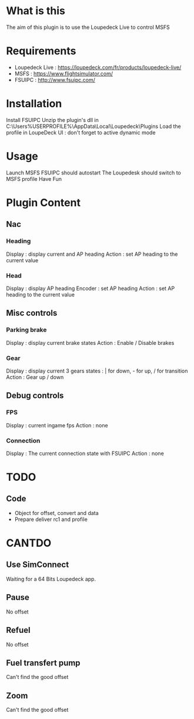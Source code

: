 # What is this
The aim of this plugin is to use the Loupedeck Live to control MSFS
# Requirements
* Loupedeck Live : https://loupedeck.com/fr/products/loupedeck-live/
* MSFS : https://www.flightsimulator.com/
* FSUIPC : http://www.fsuipc.com/
# Installation
Install FSUIPC
Unzip the plugin's dll in C:\Users\%USERPROFILE%\AppData\Local\Loupedeck\Plugins
Load the profile in LoupeDeck UI : don't forget to active dynamic mode
# Usage
Launch MSFS
FSUIPC should autostart
The Loupedesk should switch to MSFS profile
Have Fun
# Plugin Content
## Nac
### Heading
Display : display current and AP heading
Action : set AP heading to the current value
### Head
Display : display AP heading
Encoder : set AP heading
Action : set AP heading to the current value
## Misc controls
### Parking brake
Display : display current brake states
Action : Enable / Disable brakes
### Gear
Display : display current 3 gears states : | for down, - for up, / for transition
Action : Gear up / down
## Debug controls
### FPS
Display : current ingame fps
Action : none
### Connection
Display : The current connection state with FSUIPC
Action : none

# TODO
## Code
* Object for offset, convert and data
* Prepare deliver rc1 and profile

# CANTDO
## Use SimConnect
Waiting for a 64 Bits Loupedeck app.
## Pause
No offset
## Refuel
No offset
## Fuel transfert pump
Can't find the good offset
## Zoom
Can't find the good offset

